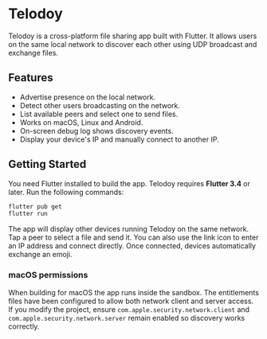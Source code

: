 # Telodoy

Telodoy is a cross-platform file sharing app built with Flutter. It allows users on the same local network to discover each other using UDP broadcast and exchange files.

## Features

- Advertise presence on the local network.
- Detect other users broadcasting on the network.
- List available peers and select one to send files.
- Works on macOS, Linux and Android.
- On-screen debug log shows discovery events.
- Display your device's IP and manually connect to another IP.

## Getting Started

You need Flutter installed to build the app. Telodoy requires **Flutter 3.4** or later. Run the following commands:

```bash
flutter pub get
flutter run
```

The app will display other devices running Telodoy on the same network. Tap a peer to select a file and send it.
You can also use the link icon to enter an IP address and connect directly. Once connected, devices automatically exchange an emoji.

### macOS permissions

When building for macOS the app runs inside the sandbox. The entitlements files
have been configured to allow both network client and server access. If you
modify the project, ensure `com.apple.security.network.client` and
`com.apple.security.network.server` remain enabled so discovery works correctly.
